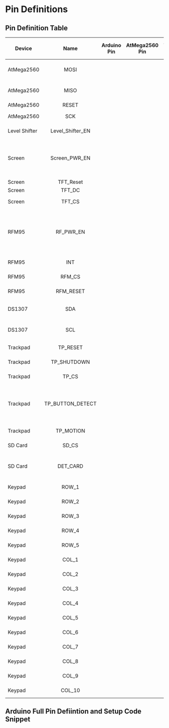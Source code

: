 # Pin Definitions

## Pin Definition Table 

| Device        | Name              | Arduino Pin | AtMega2560 Pin | AtMega 2560 Port | Desciption | 
| --------------|:-----------------:|:-----------:|:-----------:   |:-----------:     | -------------------------------------------------------- |
| AtMega2560    | MOSI              |             |                |                  | SPI communication line | 
| AtMega2560    | MISO              |             |                |                  | SPI commuication line |
| AtMega2560    | RESET             |             |                |                  | SPI Reset |
| AtMega2560    | SCK               |             |                |                  | SPI Serial Clock |
| Level Shifter | Level_Shifter_EN  |             |                |                  | Controls OE Pin |
| Screen        | Screen_PWR_EN     |             |                |                  | Controls high side mosfet controlling LED voltage. Set low to enable power |
| Screen        | TFT_Reset         |             |                |                  | LCD Reset Pin |
| Screen        | TFT_DC            |             |                |                  | LCD DC Pin |
| Screen        | TFT_CS            |             |                |                  | LCD Chip Select Pin |
| RFM95         | RF_PWR_EN         |             |                |                  | Controls high side mosfet controlling RFM95 voltage. Set low to enable power |
| RFM95         | INT               |             |                |                  | RFM95 interrupt pin |
| RFM95         | RFM_CS            |             |                |                  | RFM95 chip select pin |
| RFM95         | RFM_RESET         |             |                |                  | RFM95 reset pin |
| DS1307        | SDA               |             |                |                  | Real Time Clock I2C Data line |
| DS1307        | SCL               |             |                |                  | Real Time Clock I2C Clock line |
| Trackpad      | TP_RESET          |             |                |                  | Trackpad Reset Line | 
| Trackpad      | TP_SHUTDOWN       |             |                |                  | Trackpad Shutdown Line | 
| Trackpad      | TP_CS             |             |                |                  | Trackpad Chip Select Pin |
| Trackpad      | TP_BUTTON_DETECT  |             |                |                  | Input pin detecting mechanical press of trackpad button |
| Trackpad      | TP_MOTION         |             |                |                  | Trackpad Motion Pin |
| SD Card       | SD_CS             |             |                |                  | microSD card Chip Select Pin |
| SD Card       | DET_CARD          |             |                |                  | Input pin pulls high when card is inserted |
| Keypad        | ROW_1             |             |                |                  | Keypad Row Pin |
| Keypad        | ROW_2             |             |                |                  | Keypad Row Pin |
| Keypad        | ROW_3             |             |                |                  | Keypad Row Pin |
| Keypad        | ROW_4             |             |                |                  | Keypad Row Pin |
| Keypad        | ROW_5             |             |                |                  | Keypad Row Pin | 
| Keypad        | COL_1             |             |                |                  | Keypad Column Pin |
| Keypad        | COL_2             |             |                |                  | Keypad Column Pin |
| Keypad        | COL_3             |             |                |                  | Keypad Column Pin |
| Keypad        | COL_4             |             |                |                  | Keypad Column Pin |
| Keypad        | COL_5             |             |                |                  | Keypad Column Pin |
| Keypad        | COL_6             |             |                |                  | Keypad Column Pin |
| Keypad        | COL_7             |             |                |                  | Keypad Column Pin |
| Keypad        | COL_8             |             |                |                  | Keypad Column Pin |
| Keypad        | COL_9             |             |                |                  | Keypad Column Pin |
| Keypad        | COL_10            |             |                |                  | Keypad Column Pin |

## Arduino Full Pin Defiintion and Setup Code Snippet
